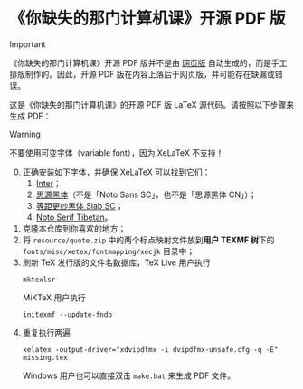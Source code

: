 # 《你缺失的那门计算机课》开源 PDF 版

> [!important]
> 《你缺失的那门计算机课》开源 PDF 版并不是由 [网页版](https://www.criwits.top/missing) 自动生成的，而是手工排版制作的。因此，开源 PDF 版在内容上落后于网页版，并可能存在缺漏或错误。

这是《你缺失的那门计算机课》的开源 PDF 版 LaTeX 源代码。请按照以下步骤来生成 PDF：

> [!warning]
> 不要使用可变字体（variable font），因为 XeLaTeX 不支持！
0. 正确安装如下字体，并确保 XeLaTeX 可以找到它们：
   1. [Inter](https://rsms.me/inter/)；
   2. [思源黑体](https://github.com/adobe-fonts/source-han-sans/)（不是「Noto Sans SC」，也不是「思源黑体 CN」）；
   3. [等距更纱黑体 Slab SC](https://github.com/be5invis/Sarasa-Gothic)；
   4. [Noto Serif Tibetan](https://fonts.google.com/noto/specimen/Noto+Serif+Tibetan)。
1. 克隆本仓库到你喜欢的地方；
2. 将 `resource/quote.zip` 中的两个标点映射文件放到**用户 TEXMF 树**下的 `fonts/misc/xetex/fontmapping/xecjk` 目录中；
3. 刷新 TeX 发行版的文件名数据库，TeX Live 用户执行
   ```
   mktexlsr
   ```
   MiKTeX 用户执行
   ```
   initexmf --update-fndb
   ```
4. 重复执行两遍
   ```
   xelatex -output-driver="xdvipdfmx -i dvipdfmx-unsafe.cfg -q -E" missing.tex
   ```
   Windows 用户也可以直接双击 `make.bat` 来生成 PDF 文件。 
